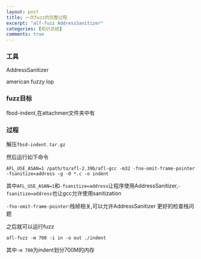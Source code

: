 ```yaml
---
layout: post
title: 一次fuzz的完整过程
excerpt: "alf-fuzz AddressSanitizer"
categories: [知识总结]
comments: true
---
```

### 工具
AddressSanitizer 

american fuzzy lop
### fuzz目标
fbsd-indent,在attachmen文件夹中有

### 过程
解压`fbsd-indent.tar.gz`

然后运行如下命令
```
AFL_USE_ASAN=1 /path/to/afl-2.39b/afl-gcc -m32 -fno-omit-frame-pointer -fsanitize=address -g -O *.c -o indent
```
其中`AFL_USE_ASAN=1`和`-fsanitize=address`让程序使用AddressSanitizer,`-fsanitize=address`也让gcc允许使用sanitization

`-fno-omit-frame-pointer`:栈帧相关,可以允许AddressSanitizer 更好的检查栈问题

之后就可以运行fuzz
```
afl-fuzz -m 700 -i in -o out ./indent
```
其中`-m 700`为indent划分700M的内存